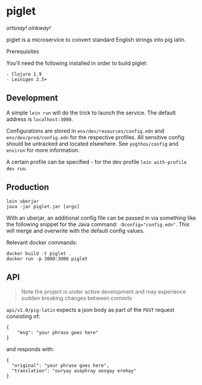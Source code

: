 # piglet

_ortsnay! oinkway!_

piglet is a microservice to convert standard English strings into pig latin.

Prerequisites

You'll need the following installed in order to build piglet:

    - Clojure 1.9
    - Leinigen 2.5+

## Development

A simple `lein run` will do the trick to launch the service. The default address is `localhost:3000`.

Configurations are stored in `env/dev/resources/config.edn` and `env/dev/prod/config.edn` for the respective profiles. All sensitive config should be untracked and located elsewhere. See `yogthos/config` and `environ` for more information.

A certain profile can be specified - for the dev profile `lein with-profile dev run`.

## Production

    lein uberjar
    java -jar piglet.jar [args]

With an uberjar, an additional config file can be passed in via something like the following snippet for the Java command: `-Dconfig="config.edn"`. This will merge and overwrite with the default config values.

Relevant docker commands:

    docker build -t piglet .
    docker run -p 3000:3000 piglet

## API

> Note the project is under active development and may experience sudden breaking changes between commits

`api/v1.0/pig-latin` expects a json body as part of the `POST` request consisting of:

    {
        "msg": "your phrase goes here"
    }
    
and responds with:

    {
      "original": "your phrase goes here",
      "translation": "ouryay asephray oesgay erehay"
    }

